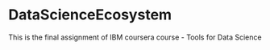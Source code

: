 # DataScienceEcosystem

This is the final assignment of IBM coursera course - Tools for Data Science
